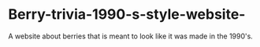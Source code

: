 # Berry-trivia-1990-s-style-website-
A website about berries that is meant to look like it was made in the 1990's.
